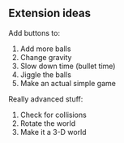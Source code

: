 ## Extension ideas

Add buttons to:

1. Add more balls
2. Change gravity
3. Slow down time (bullet time)
4. Jiggle the balls
5. Make an actual simple game

Really advanced stuff:

1. Check for collisions
2. Rotate the world
3. Make it a 3-D world

